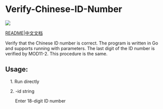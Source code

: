 # Verify-Chinese-ID-Number
![](https://travis-ci.org/yzy613/Verify-Chinese-ID-Number.svg?branch=master)

[README](https://github.com/yzy613/Verify-Chinese-ID-Number/blob/master/README.md)|[中文文档](https://github.com/yzy613/Verify-Chinese-ID-Number/blob/master/README_zh.md)

Verify that the Chinese ID number is correct. The program is written in Go and supports running with parameters.
The last digit of the ID number is verified by MOD11-2. This procedure is the same.

## Usage:

    1. Run directly

    2. -id string

        Enter 18-digit ID number